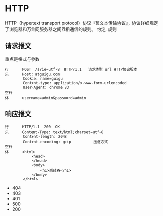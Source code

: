 # HTTP
HTTP（hypertext transport protocol）协议『超文本传输协议』，协议详细规定了浏览器和万维网服务器之间互相通信的规则。
约定, 规则

## 请求报文
重点是格式与参数
```
行      POST  /s?ie=utf-8  HTTP/1.1   请求类型 url HTTP协议版本
头      Host: atguigu.com                                       
        Cookie: name=guigu
        Content-type: application/x-www-form-urlencoded
        User-Agent: chrome 83
空行
体      username=admin&password=admin
```

## 响应报文
```
行      HTTP/1.1  200  OK
头      Content-Type: text/html;charset=utf-8
        Content-length: 2048
        Content-encoding: gzip          压缩方式
空行    
体      <html>
            <head>
            </head>
            <body>
                <h1>尚硅谷</h1>
            </body>
        </html>
```
* 404
* 403
* 401
* 500
* 200